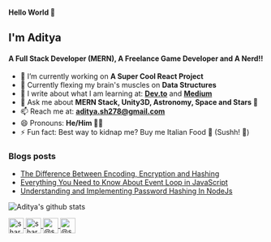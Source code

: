 #### Hello World 👋
## I'm Aditya
#### A Full Stack Developer (MERN), A Freelance Game Developer and A Nerd!!


  
- 🔭 I’m currently working on **A Super Cool React Project**
- 🌱 Currently flexing my brain's muscles on **Data Structures**
- 📝 I write about what I am learning at: **[Dev.to](https://dev.to/aditya278)** and **[Medium](https://medium.com/@aditya.shukla278)**
- 💬 Ask me about **MERN Stack, Unity3D, Astronomy, Space and Stars 🤩**
- 📫 Reach me at: **aditya.sh278@gmail.com**
- 😄 Pronouns: **He/Him 🙋‍♂️**
- ⚡ Fun fact: Best way to kidnap me? Buy me Italian Food 🍝 (Sushh! 🤫)


### Blogs posts

<!-- BLOG-POST-LIST:START -->
- [The Difference Between Encoding, Encryption and Hashing](https://medium.com/swlh/the-difference-between-encoding-encryption-and-hashing-878c606a7aff)
- [Everything You Need to Know About Event Loop in JavaScript](https://blog.usejournal.com/everything-you-need-to-know-about-event-loop-in-javascript-1f14f94e5ab6)
- [Understanding and Implementing Password Hashing In NodeJs](https://dev.to/aditya278/understanding-and-implementing-password-hashing-in-nodejs-2m84)
<!-- BLOG-POST-LIST:END -->

![Aditya's github stats](https://github-readme-stats.vercel.app/api?username=aditya278&show_icons=true&count_private=true&theme=default)


<a href="https://twitter.com/WhoAdityaShukla" target="blank"><img align="center" src="https://cdn.jsdelivr.net/npm/simple-icons@3.0.1/icons/twitter.svg" alt="sharathpalekar" height="30" width="30" /> </a> 
<a href="http://instagram.com/bigg_addi" target="blank"><img align="center" src="https://cdn.jsdelivr.net/npm/simple-icons@3.0.1/icons/instagram.svg" alt="sharu4tech" height="30" width="30" /> </a> 
<a href="https://medium.com/@aditya.shukla278" target="blank"><img align="center" src="https://cdn.jsdelivr.net/npm/simple-icons@3.0.1/icons/medium.svg" alt="@sharu.mukti" height="30" width="30" /> </a> 
<a href="https://dev.to/aditya278" target="blank"><img align="center" src="https://cdn.jsdelivr.net/npm/simple-icons@3.0.1/icons/dev-dot-to.svg" alt="@sharu.mukti" height="30" width="30" /></a>
